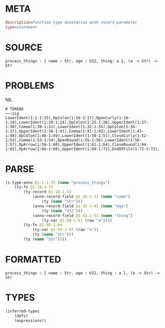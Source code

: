 # META
~~~ini
description=Function type annotation with record parameter
type=statement
~~~
# SOURCE
~~~roc
process_things : { name : Str, age : U32, thing: a }, (a -> Str) -> Str
~~~
# PROBLEMS
NIL

~~~
# TOKENS
~~~zig
LowerIdent(1:1-1:15),OpColon(1:16-1:17),OpenCurly(1:18-1:19),LowerIdent(1:20-1:24),OpColon(1:25-1:26),UpperIdent(1:27-1:30),Comma(1:30-1:31),LowerIdent(1:32-1:35),OpColon(1:36-1:37),UpperIdent(1:38-1:41),Comma(1:41-1:42),LowerIdent(1:43-1:48),OpColon(1:48-1:49),LowerIdent(1:50-1:51),CloseCurly(1:52-1:53),Comma(1:53-1:54),OpenRound(1:55-1:56),LowerIdent(1:56-1:57),OpArrow(1:58-1:60),UpperIdent(1:61-1:64),CloseRound(1:64-1:65),OpArrow(1:66-1:68),UpperIdent(1:69-1:72),EndOfFile(1:72-1:72),
~~~
# PARSE
~~~clojure
(s-type-anno @1-1-1-72 (name "process_things")
	(ty-fn @1-18-1-72
		(ty-record @1-18-1-53
			(anno-record-field @1-20-1-31 (name "name")
				(ty (name "Str")))
			(anno-record-field @1-32-1-42 (name "age")
				(ty (name "U32")))
			(anno-record-field @1-43-1-53 (name "thing")
				(ty-var @1-50-1-51 (raw "a"))))
		(ty-fn @1-56-1-64
			(ty-var @1-56-1-57 (raw "a"))
			(ty (name "Str")))
		(ty (name "Str"))))
~~~
# FORMATTED
~~~roc
process_things : { name : Str, age : U32, thing : a }, (a -> Str) -> Str
~~~
# TYPES
~~~clojure
(inferred-types
	(defs)
	(expressions))
~~~